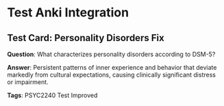 # Test Anki Integration

## Test Card: Personality Disorders Fix

**Question**: What characterizes personality disorders according to DSM-5?

**Answer**: Persistent patterns of inner experience and behavior that deviate markedly from cultural expectations, causing clinically significant distress or impairment.

**Tags**: PSYC2240 Test Improved

<!-- Select this entire card content and use Ctrl+Shift+P → "Anki: Send to Deck" -->